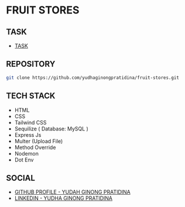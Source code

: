 # FRUIT STORES

## TASK
- [TASK](docs/task.md)

## REPOSITORY
```bash
git clone https://github.com/yudhaginongpratidina/fruit-stores.git
```

## TECH STACK 

- HTML
- CSS
- Tailwind CSS
- Sequilize ( Database: MySQL )
- Express Js
- Multer (Upload File)
- Method Override
- Nodemon
- Dot Env

## SOCIAL

- [GITHUB PROFILE - YUDAH GINONG PRATIDINA ](https://github.com/yudhaginongpratidina)
- [LINKEDIN - YUDHA GINONG PRATIDINA](https://www.linkedin.com/in/yudha-ginong-pratidina/)